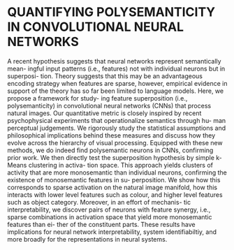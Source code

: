 # QUANTIFYING POLYSEMANTICITY IN CONVOLUTIONAL NEURAL NETWORKS

A recent hypothesis suggests that neural networks represent semantically mean-
ingful input patterns (i.e., features) not with individual neurons but in superposi-
tion. Theory suggests that this may be an advantageous encoding strategy when
features are sparse, however, empirical evidence in support of the theory has so
far been limited to language models. Here, we propose a framework for study-
ing feature superposition (i.e., polysemanticity) in convolutional neural networks
(CNNs) that process natural images. Our quantitative metric is closely inspired
by recent psychophysical experiments that operationalize semantics through hu-
man perceptual judgements. We rigorously study the statistical assumptions and
philosophical implications behind these measures and discuss how they evolve
across the hierarchy of visual processing. Equipped with these new methods, we
do indeed find polysemantic neurons in CNNs, confirming prior work. We then
directly test the superposition hypothesis by simple k-Means clustering in activa-
tion space. This approach yields clusters of activity that are more monosemantic
than individual neurons, confirming the existence of monosemantic features in su-
perposition. We show how this corresponds to sparse activation on the natural
image manifold, how this interacts with lower level features such as colour, and
higher level features such as object category. Moreover, in an effort of mechanis-
tic interpretability, we discover pairs of neurons with feature synergy, i.e., sparse
combinations in activation space that yield more monosemantic features than ei-
ther of the constituent parts. These results have implications for neural network
interpretability, system identifiabiltiy, and more broadly for the representations in
neural systems.
